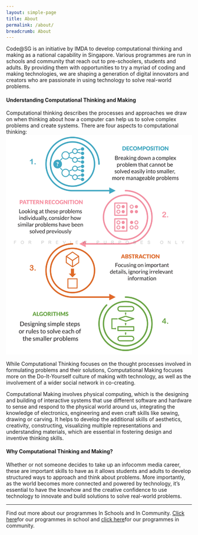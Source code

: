 ```yaml
---
layout: simple-page
title: About
permalink: /about/
breadcrumb: About
---
```


Code@SG is an initiative by IMDA to develop computational thinking and making as a national capability in Singapore.
Various programmes are run in schools and community that reach out to pre-schoolers, students and adults.  By providing them with opportunities to try a myriad of coding and making technologies, we are shaping a generation of digital innovators and creators who are passionate in using technology to solve real-world problems.<br>

#### Understanding Computational Thinking and Making<br>
Computational thinking describes the processes and approaches we draw on when thinking about how a computer can help us to solve complex problems and create systems.  There are four aspects to computational thinking: <br>
![Computational Thinking infographic](/images/about/computational-thinking-infographic.jpg)<br>

While Computational Thinking focuses on the thought processes involved in formulating problems and their solutions, Computational Making focuses more on the Do-It-Yourself culture of making with technology, as well as the involvement of a wider social network in co-creating. <br> 

Computational Making involves physical computing, which is the designing and building of interactive systems that use different software and hardware to sense and respond to the physical world around us, integrating the knowledge of electronics, engineering and even craft skills like sewing, drawing or carving.  It helps to develop the additional skills of aesthetics, creativity, constructing, visualizing multiple representations and understanding materials, which are essential in fostering design and inventive thinking skills. <br>

#### Why Computational Thinking and Making?<br>
Whether or not someone decides to take up an infocomm media career, these are important skills to have as it allows students and adults to develop structured ways to approach and think about problems.   More importantly, as the world becomes more connected and powered by technology, it’s essential to have the knowhow and the creative confidence to use technology to innovate and build solutions to solve real-world problems.<br>

---

Find out more about our programmes In Schools and In Community. [Click here](/in-schools/overview/)for our programmes in school and [click here](/in-community/overview/)for our programmes in community.


